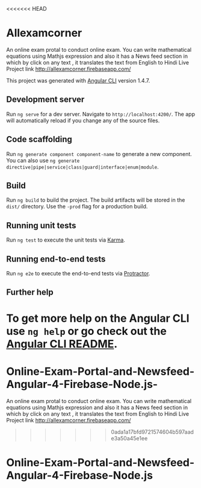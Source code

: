 <<<<<<< HEAD
# Allexamcorner

An online exam protal to conduct online exam. You can write mathematical equations using Mathjs expression and also it has a News feed section in which by click on any text , it translates the text from English to Hindi
Live Project link http://allexamcorner.firebaseapp.com/


This project was generated with [Angular CLI](https://github.com/angular/angular-cli) version 1.4.7.

## Development server

Run `ng serve` for a dev server. Navigate to `http://localhost:4200/`. The app will automatically reload if you change any of the source files.

## Code scaffolding

Run `ng generate component component-name` to generate a new component. You can also use `ng generate directive|pipe|service|class|guard|interface|enum|module`.

## Build

Run `ng build` to build the project. The build artifacts will be stored in the `dist/` directory. Use the `-prod` flag for a production build.

## Running unit tests

Run `ng test` to execute the unit tests via [Karma](https://karma-runner.github.io).

## Running end-to-end tests

Run `ng e2e` to execute the end-to-end tests via [Protractor](http://www.protractortest.org/).

## Further help

To get more help on the Angular CLI use `ng help` or go check out the [Angular CLI README](https://github.com/angular/angular-cli/blob/master/README.md).
=======
# Online-Exam-Portal-and-Newsfeed-Angular-4-Firebase-Node.js-
An online exam protal to conduct online exam. You can write mathematical equations using Mathjs expression and also it has a News feed section in which by click on any text , it translates the text from English to Hindi
Live Project link http://allexamcorner.firebaseapp.com/
>>>>>>> 0ada1a17bfd9721574604b597aade3a50a45e1ee
# Online-Exam-Portal-and-Newsfeed-Angular-4-Firebase-Node.js
